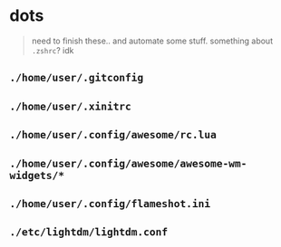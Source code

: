 # dots

> need to finish these.. and automate some stuff. something about `.zshrc`? idk

## `./home/user/.gitconfig`
## `./home/user/.xinitrc`

## `./home/user/.config/awesome/rc.lua`
## `./home/user/.config/awesome/awesome-wm-widgets/*`
## `./home/user/.config/flameshot.ini`


## `./etc/lightdm/lightdm.conf`

